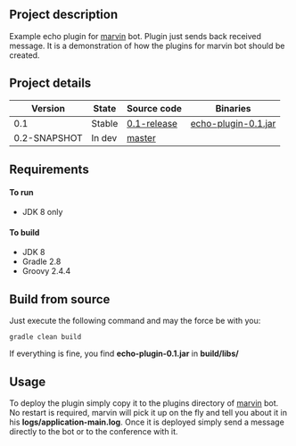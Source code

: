 ## Project description
Example echo plugin for [marvin](https://github.com/beolnix/marvin-core/) bot.
Plugin just sends back received message. It is a demonstration of how the plugins for marvin bot should be created. 

## Project details
| Version | State | Source code | Binaries |
| --- | --- | --- | --- |
| 0.1 | Stable | [0.1-release](https://github.com/beolnix/marvin-echo-plugin/releases/tag/0.1-release) | [echo-plugin-0.1.jar](http://nexus.beolnix.com/service/local/repositories/releases/content/com/beolnix/marvin/echo-plugin/0.1/echo-plugin-0.1.jar) |
| 0.2-SNAPSHOT | In dev | [master](https://github.com/beolnix/marvin-echo-plugin) |  |

## Requirements
#### To run
* JDK 8 only

#### To build
* JDK 8
* Gradle 2.8
* Groovy 2.4.4

## Build from source
Just execute the following command and may the force be with you:
```
gradle clean build
```

If everything is fine, you find **echo-plugin-0.1.jar** in **build/libs/** 

## Usage 
To deploy the plugin simply copy it to the plugins directory of [marvin](https://github.com/beolnix/marvin-core/) bot.
No restart is required, marvin will pick it up on the fly and tell you about it in his **logs/application-main.log**.
Once it is deployed simply send a message directly to the bot or to the conference with it.
